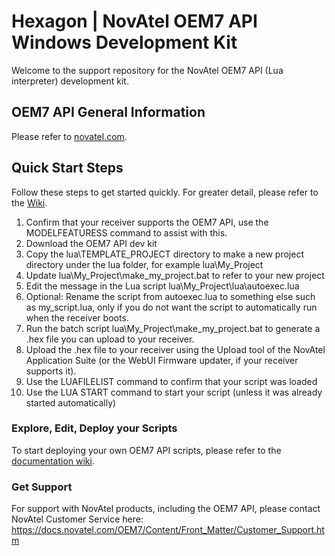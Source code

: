 <h1>Hexagon | NovAtel OEM7 API Windows Development Kit</h1>
Welcome to the support repository for the NovAtel OEM7 API (Lua interpreter) development kit. 

<p>
    <h2>OEM7 API General Information</h2>
    Please refer to <a href="https://novatel.com/products/firmware-options-pc-software/gnss-receiver-firmware-options/api">novatel.com</a>.
</p>
<p>
    <h2>Quick Start Steps</h2>
    Follow these steps to get started quickly. For greater detail, please refer to the <a href="https://github.com/novatel/oem7_api_dev_kit/wiki">Wiki</a>.
    <OL>
        <LI>Confirm that your receiver supports the OEM7 API, use the MODELFEATURESS command to assist with this.</LI>
        <LI>Download the OEM7 API dev kit</LI>
        <LI>Copy the lua\TEMPLATE_PROJECT directory to make a new project directory under the lua folder, for example lua\My_Project</LI>
        <LI>Update lua\My_Project\make_my_project.bat to refer to your new project</LI>
        <LI>Edit the message in the Lua script lua\My_Project\lua\autoexec.lua</LI>
        <LI>Optional: Rename the script from autoexec.lua to something else such as my_script.lua, only if you do not want the script to automatically run when the receiver boots.</LI>
        <LI>Run the batch script lua\My_Project\make_my_project.bat to generate a .hex file you can upload to your receiver.</LI>
        <LI>Upload the .hex file to your receiver using the Upload tool of the NovAtel Application Suite (or the WebUI Firmware updater, if your receiver supports it).</LI>
        <LI>Use the LUAFILELIST command to confirm that your script was loaded</LI>
        <LI>Use the LUA START command to start your script (unless it was already started automatically)</LI>
    </OL>
</p>    
<p>
    <h3>Explore, Edit, Deploy your Scripts</h3>
    To start deploying your own OEM7 API scripts, please refer to the <a href="https://github.com/novatel/oem7_api_dev_kit/wiki">documentation wiki</a>.
</p>
<p>
    <h3>Get Support</h3>
    For support with NovAtel products, including the OEM7 API, please contact NovAtel Customer Service here:<BR>
    <a href="https://docs.novatel.com/OEM7/Content/Front_Matter/Customer_Support.htm">https://docs.novatel.com/OEM7/Content/Front_Matter/Customer_Support.htm</a>
</p>
